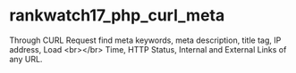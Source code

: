 # rankwatch17_php_curl_meta
Through CURL Request find meta keywords, meta description, title tag, IP address, Load &lt;br>&lt;/br>                Time, HTTP Status, Internal and External Links of any URL.
